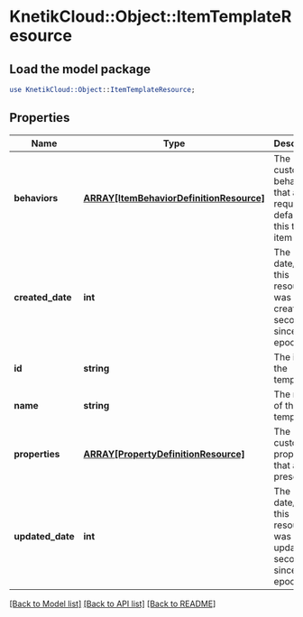 # KnetikCloud::Object::ItemTemplateResource

## Load the model package
```perl
use KnetikCloud::Object::ItemTemplateResource;
```

## Properties
Name | Type | Description | Notes
------------ | ------------- | ------------- | -------------
**behaviors** | [**ARRAY[ItemBehaviorDefinitionResource]**](ItemBehaviorDefinitionResource.md) | The customized behaviors that are required or default for this type of item | [optional] 
**created_date** | **int** | The date/time this resource was created in seconds since unix epoch | [optional] 
**id** | **string** | The id of the template | [optional] 
**name** | **string** | The name of the template | 
**properties** | [**ARRAY[PropertyDefinitionResource]**](PropertyDefinitionResource.md) | The customized properties that are present | [optional] 
**updated_date** | **int** | The date/time this resource was last updated in seconds since unix epoch | [optional] 

[[Back to Model list]](../README.md#documentation-for-models) [[Back to API list]](../README.md#documentation-for-api-endpoints) [[Back to README]](../README.md)


